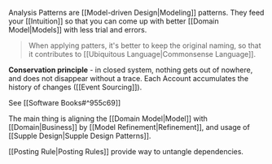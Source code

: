 Analysis Patterns are [[Model-driven Design|Modeling]] patterns. They feed your [[Intuition]] so that you can come up with better [[Domain Model|Models]] with less trial and errors.

> When applying patters, it's better to keep the original naming, so that it contributes to [[Ubiquitous Language|Commonsense Language]].

**Conservation principle** - in closed system, nothing gets out of nowhere, and does not disappear without a trace. Each Account accumulates the history of changes ([[Event Sourcing]]).

See [[Software Books#^955c69]]

The main thing is aligning the [[Domain Model|Model]] with [[Domain|Business]] by [[Model Refinement|Refinement]], and usage of [[Supple Design|Supple Design Patterns]].

[[Posting Rule|Posting Rules]] provide way to untangle dependencies.